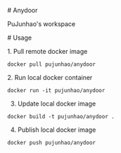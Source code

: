 # Anydoor

PuJunhao's workspace

# Usage

1. Pull remote docker image

```
docker pull pujunhao/anydoor
```

2. Run local docker container

```
docker run -it pujunhao/anydoor
```

3. Update local docker image

```
docker build -t pujunhao/anydoor .
```

4. Publish local docker image
```
docker push pujunhao/anydoor
```